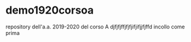# demo1920corsoa
repository dell'a.a. 2019-2020 del corso A
djfjfjffjfjfjifjifjjfjffd
incollo come prima
